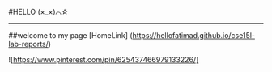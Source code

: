 #HELLO
(×_×)⌒☆

---
##welcome to my page
[HomeLink] (https://hellofatimad.github.io/cse15l-lab-reports/)

![https://www.pinterest.com/pin/625437466979133226/]
